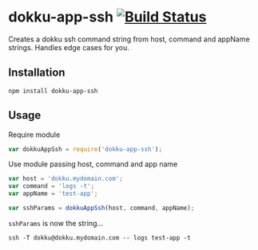 dokku-app-ssh [![Build Status](https://travis-ci.org/digitalsadhu/dokku-app-ssh.svg?branch=master)](https://travis-ci.org/digitalsadhu/dokku-app-ssh)
=============

Creates a dokku ssh command string from host, command and appName strings.
Handles edge cases for you.

## Installation

```
npm install dokku-app-ssh
```

## Usage

Require module

```js
var dokkuAppSsh = require('dokku-app-ssh');
```

Use module passing host, command and app name
```js
var host = 'dokku.mydomain.com';
var command = 'logs -t';
var appName = 'test-app';

var sshParams = dokkuAppSsh(host, command, appName);
```

`sshParams` is now the string...
```
ssh -T dokku@dokku.mydomain.com -- logs test-app -t
```
